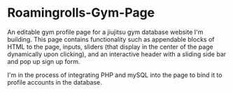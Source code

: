 # Roamingrolls-Gym-Page
An editable gym profile page for a jiujitsu gym database website I'm building. This page contains functionality such as appendable blocks of HTML to the page, inputs, sliders (that display in the center of the page dynamically upon clicking), and an interactive header with a sliding side bar and pop up sign up form. 

I'm in the process of integrating PHP and mySQL into the page to bind it to profile accounts in the database. 
